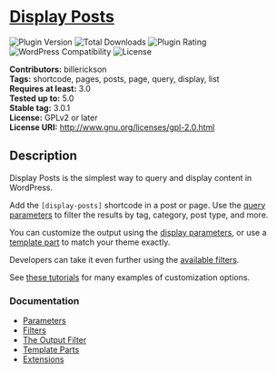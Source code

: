 # [Display Posts](https://wordpress.org/plugins/display-posts-shortcode/) #

![Plugin Version](https://img.shields.io/wordpress/plugin/v/display-posts-shortcode.svg?style=flat-square) ![Total Downloads](https://img.shields.io/wordpress/plugin/dt/display-posts-shortcode.svg?style=flat-square) ![Plugin Rating](https://img.shields.io/wordpress/plugin/r/display-posts-shortcode.svg?style=flat-square) ![WordPress Compatibility](https://img.shields.io/wordpress/v/display-posts-shortcode.svg?style=flat-square) ![License](https://img.shields.io/badge/license-GPL--2.0%2B-red.svg?style=flat-square)

**Contributors:** billerickson  
**Tags:** shortcode, pages, posts, page, query, display, list  
**Requires at least:** 3.0  
**Tested up to:** 5.0  
**Stable tag:** 3.0.1  
**License:** GPLv2 or later  
**License URI:** http://www.gnu.org/licenses/gpl-2.0.html

## Description

Display Posts is the simplest way to query and display content in WordPress.

Add the `[display-posts]` shortcode in a post or page. Use the [query parameters](https://displayposts.com/docs/#query-parameters) to filter the results by tag, category, post type, and more.

You can customize the output using the [display parameters](https://displayposts.com/docs/#display-parameters), or use a [template part](https://displayposts.com/2019/01/04/use-template-parts-to-match-your-themes-styling/) to match your theme exactly.

Developers can take it even further using the [available filters](https://displayposts.com/docs/filters/).

See [these tutorials](https://displayposts.com/tutorials/) for many examples of customization options.

### Documentation
* [Parameters](https://displayposts.com/docs/parameters/)
* [Filters](https://displayposts.com/docs/filters/)
* [The Output Filter](https://displayposts.com/docs/the-output-filter/)
* [Template Parts](https://displayposts.com/2019/01/04/use-template-parts-to-match-your-themes-styling/)
* [Extensions](https://displayposts.com/docs/extensions/)
